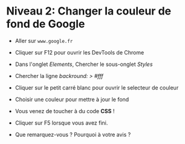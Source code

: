 # Niveau 2: Changer la couleur de fond de **Google**

* Aller sur `www.google.fr`
* Cliquer sur F12 pour ouvrir les DevTools de Chrome
* Dans l'onglet _Elements_, Chercher le sous-onglet _Styles_
* Chercher la ligne _backround: > #fff_
* Cliquer sur le petit carré blanc pour ouvrir le selecteur de couleur
* Choisir une couleur pour mettre à jour le fond
* Vous venez de toucher à du code **CSS** !

* Cliquer sur F5 lorsque vous avez fini.
* Que remarquez-vous ? Pourquoi à votre avis ?

